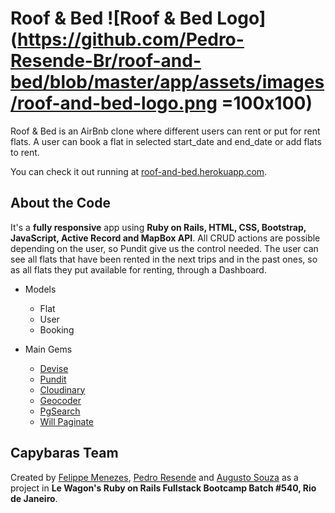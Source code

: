 # Roof & Bed ![Roof & Bed Logo](https://github.com/Pedro-Resende-Br/roof-and-bed/blob/master/app/assets/images/roof-and-bed-logo.png =100x100)

Roof & Bed is an AirBnb clone where different users can rent or put for rent flats.
A user can book a flat in selected start_date and end_date or add flats to rent.

You can check it out running at [roof-and-bed.herokuapp.com](roof-and-bed.herokuapp.com).

## About the Code

It's a **fully responsive** app using **Ruby on Rails, HTML, CSS, Bootstrap, JavaScript, Active Record and MapBox API**. All CRUD actions are possible depending on the user, so Pundit give us the control needed.
The user can see all flats that have been rented in the next trips and in the past ones, so as all flats they put available for renting, through a Dashboard.

- Models
  - Flat
  - User
  - Booking

- Main Gems
  - [Devise](https://github.com/heartcombo/devise)
  - [Pundit](https://github.com/varvet/pundit)
  - [Cloudinary](https://cloudinary.com/)
  - [Geocoder](https://github.com/alexreisner/geocoder)
  - [PgSearch](https://github.com/Casecommons/pg_search)
  - [Will Paginate](https://github.com/mislav/will_paginate)

## Capybaras Team

Created by [Felippe Menezes](https://github.com/FelippeMenezes), [Pedro Resende](https://github.com/Pedro-Resende-Br) and [Augusto Souza](https://github.com/AugustoPresto) as a project in **Le Wagon's Ruby on Rails Fullstack Bootcamp Batch #540, Rio de Janeiro**.
